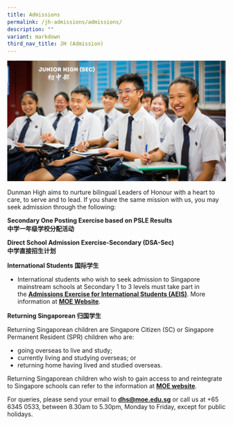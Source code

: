 ```yaml
---
title: Admissions
permalink: /jh-admissions/admissions/
description: ""
variant: markdown
third_nav_title: JH (Admission)
---
```

![](/images/Homepage/Junior-High-Sec.png)

Dunman High aims to nurture bilingual Leaders of Honour with a heart to care, to serve and to lead. If you share the same mission with us, you may seek admission through the following:

 **Secondary One Posting Exercise based on PSLE Results  
中学一年级学校分配活动**

**Direct School Admission Exercise-Secondary (DSA-Sec)  
中学直接招生计划**

**International Students 国际学生**

* International students who wish to seek admission to Singapore mainstream schools at Secondary 1 to 3 levels must take part in the [**Admissions Exercise for International Students (AEIS)**](https://www.moe.gov.sg/admissions/international-students/admissions-exercise). More information at **[MOE Website](https://www.moe.gov.sg/admissions/international-students)**.

**Returning Singaporean 归国学生**

Returning Singaporean children are Singapore Citizen (SC) or Singapore Permanent Resident (SPR) children who are:

*   going overseas to live and study;
*   currently living and studying overseas; or
*   returning home having lived and studied overseas.

Returning Singaporean children who wish to gain access to and reintegrate to Singapore schools can refer to the information at [**MOE website**](https://www.moe.gov.sg/admissions/returning-singaporeans).

For queries, please send your email to **dhs@moe.edu.sg** or call us at +65 6345 0533, between 8.30am to 5.30pm, Monday to Friday, except for public holidays.